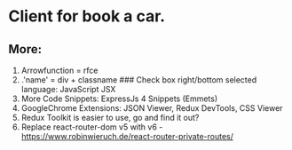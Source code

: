 # Client for book a car. 

## More:

1. Arrowfunction = rfce
2. .'name' = div + classname ### Check box right/bottom selected language: JavaScript JSX
3. More Code Snippets: ExpressJs 4 Snippets (Emmets)
4. GoogleChrome Extensions: JSON Viewer, Redux DevTools, CSS Viewer
5. Redux Toolkit is easier to use, go and find it out?
6. Replace react-router-dom v5 with v6 - https://www.robinwieruch.de/react-router-private-routes/
